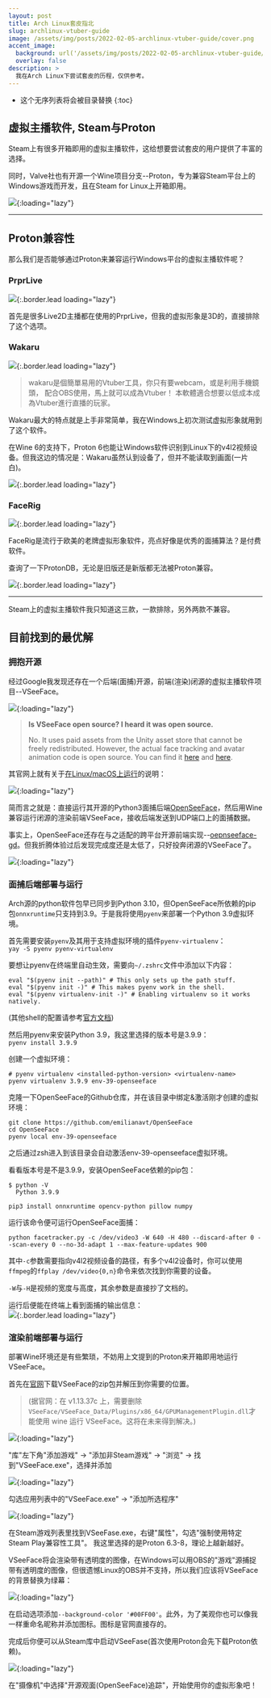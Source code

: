```yaml
---
layout: post
title: Arch Linux套皮指北
slug: archlinux-vtuber-guide
image: /assets/img/posts/2022-02-05-archlinux-vtuber-guide/cover.png
accent_image: 
  background: url('/assets/img/posts/2022-02-05-archlinux-vtuber-guide/cover.png') center/cover
  overlay: false
description: >
  我在Arch Linux下尝试套皮的历程，仅供参考。
---
```



* 这个无序列表将会被目录替换
{:toc}


## 虚拟主播软件, Steam与Proton
Steam上有很多开箱即用的虚拟主播软件，这给想要尝试套皮的用户提供了丰富的选择。

同时，Valve社也有开源一个Wine项目分支--Proton，专为兼容Steam平台上的Windows游戏而开发，且在Steam for Linux上开箱即用。

![](/assets/img/posts/2022-02-05-archlinux-vtuber-guide/proton.png){:loading="lazy"}

---
## Proton兼容性

那么我们是否能够通过Proton来兼容运行Windows平台的虚拟主播软件呢？

### PrprLive

![](/assets/img/posts/2022-02-05-archlinux-vtuber-guide/prprlive-store.png){:.border.lead loading="lazy"}

首先是很多Live2D主播都在使用的PrprLive，但我的虚拟形象是3D的，直接排除了这个选项。

### Wakaru

![](/assets/img/posts/2022-02-05-archlinux-vtuber-guide/wakaru-store.png){:.border.lead loading="lazy"}

> wakaru是個簡單易用的Vtuber工具，你只有要webcam，或是利用手機鏡頭， 配合OBS使用，馬上就可以成為Vtuber！ 本軟體適合想要以低成本成為Vtuber進行直播的玩家。

Wakaru最大的特点就是上手非常简单，我在Windows上初次测试虚拟形象就用到了这个软件。

在Wine 6的支持下，Proton 6也能让Windows软件识别到Linux下的v4l2视频设备。但我这边的情况是：Wakaru虽然认到设备了，但并不能读取到画面(一片白)。

![](/assets/img/posts/2022-02-05-archlinux-vtuber-guide/wakaru-webcam.png){:.border.lead loading="lazy"}

### FaceRig

![](/assets/img/posts/2022-02-05-archlinux-vtuber-guide/facerig-store.png){:.border.lead loading="lazy"}

FaceRig是流行于欧美的老牌虚拟形象软件，亮点好像是优秀的面捕算法？是付费软件。

查询了一下ProtonDB，无论是旧版还是新版都无法被Proton兼容。

![](/assets/img/posts/2022-02-05-archlinux-vtuber-guide/facerig-protondb.png){:.border.lead loading="lazy"}

---

Steam上的虚拟主播软件我只知道这三款，一款排除，另外两款不兼容。

## 目前找到的最优解

### 拥抱开源


经过Google我发现还存在一个后端(面捕)开源，前端(渲染)闭源的虚拟主播软件项目--VSeeFace。

![](/assets/img/posts/2022-02-05-archlinux-vtuber-guide/vsf-info.png){:loading="lazy"}

> **Is VSeeFace open source? I heard it was open source.**
>
> No. It uses paid assets from the Unity asset store that cannot be freely redistributed. However, the actual face tracking and avatar animation code is open source. You can find it [here](https://github.com/emilianavt/OpenSeeFace) and [here](https://gist.github.com/emilianavt/b211073096a4484fb92e6550212c2f48).

其官网上就有关于[在Linux/macOS上运行](https://www.vseeface.icu/#running-on-linux-and-maybe-mac)的说明：

![](/assets/img/posts/2022-02-05-archlinux-vtuber-guide/vsf-linux.png){:loading="lazy"}

简而言之就是：直接运行其开源的Python3面捕后端[OpenSeeFace](https://github.com/emilianavt/OpenSeeFace)，然后用Wine兼容运行闭源的渲染前端VSeeFace，接收后端发送到UDP端口上的面捕数据。

事实上，OpenSeeFace还存在与之适配的跨平台开源前端实现--[oepnseeface-gd](https://github.com/you-win/openseeface-gd)。但我折腾体验过后发现完成度还是太低了，只好投奔闭源的VSeeFace了。

![](/assets/img/posts/2022-02-05-archlinux-vtuber-guide/osf-gd.png){:loading="lazy"}

### 面捕后端部署与运行

Arch源的python软件包早已同步到Python 3.10，但OpenSeeFace所依赖的pip包`onnxruntime`只支持到3.9。于是我将使用`pyenv`来部署一个Python 3.9虚拟环境。

首先需要安装`pyenv`及其用于支持虚拟环境的插件`pyenv-virtualenv`：  
`yay -S pyenv pyenv-virtualenv`

要想让pyenv在终端里自动生效，需要向`~/.zshrc`文件中添加以下内容：  
```
eval "$(pyenv init --path)" # This only sets up the path stuff.
eval "$(pyenv init -)" # This makes pyenv work in the shell.
eval "$(pyenv virtualenv-init -)" # Enabling virtualenv so it works natively.
```

(其他shell的配置请参考[官方文档](https://github.com/pyenv/pyenv#basic-github-checkout))

然后用pyenv来安装Python 3.9，我这里选择的版本号是3.9.9：  
`pyenv install 3.9.9`

创建一个虚拟环境：
```
# pyenv virtualenv <installed-python-version> <virtualenv-name>
pyenv virtualenv 3.9.9 env-39-openseeface
```

克隆一下OpenSeeFace的Github仓库，并在该目录中绑定&激活刚才创建的虚拟环境：
```
git clone https://github.com/emilianavt/OpenSeeFace
cd OpenSeeFace
pyenv local env-39-openseeface
```

之后通过zsh进入到该目录会自动激活env-39-openseeface虚拟环境。

看看版本号是不是3.9.9，安装OpenSeeFace依赖的pip包：
```
$ python -V
  Python 3.9.9

pip3 install onnxruntime opencv-python pillow numpy
```

运行该命令便可运行OpenSeeFace面捕：
```
python facetracker.py -c /dev/video3 -W 640 -H 480 --discard-after 0 --scan-every 0 --no-3d-adapt 1 --max-feature-updates 900
```
其中`-c`参数需要指向v4l2视频设备的路径，有多个v4l2设备时，你可以使用`ffmpeg`的`ffplay /dev/video{0,n}`命令来依次找到你需要的设备。

`-W`与`-H`是视频的宽度与高度，其余参数是直接抄了文档的。

运行后便能在终端上看到面捕的输出信息：  
![](/assets/img/posts/2022-02-05-archlinux-vtuber-guide/osf-run.png){:.border.lead loading="lazy"}

### 渲染前端部署与运行

部署Wine环境还是有些繁琐，不妨用上文提到的Proton来开箱即用地运行VSeeFace。

首先在[官网](VSeeFace)下载VSeeFace的zip包并解压到你需要的位置。

> (据官网：在 v1.13.37c 上，需要删除`VSeeFace/VSeeFace_Data/Plugins/x86_64/GPUManagementPlugin.dll`才能使用 wine 运行 VSeeFace。这将在未来得到解决。)

![](/assets/img/posts/2022-02-05-archlinux-vtuber-guide/vsf-add-steam.png){:loading="lazy"}

"库"左下角"添加游戏" -> "添加非Steam游戏" -> "浏览" -> 找到"VSeeFace.exe"，选择并添加

![](/assets/img/posts/2022-02-05-archlinux-vtuber-guide/vsf-add-steam2.png){:loading="lazy"}

勾选应用列表中的"VSeeFace.exe" -> "添加所选程序"

![](/assets/img/posts/2022-02-05-archlinux-vtuber-guide/vsf-add-steam3.png){:loading="lazy"}

在Steam游戏列表里找到VSeeFase.exe，右键"属性"，勾选"强制使用特定Steam Play兼容性工具"。
我这里选择的是Proton 6.3-8，理论上越新越好。

VSeeFace将会渲染带有透明度的图像，在Windows可以用OBS的"游戏"源捕捉带有透明度的图像，但很遗憾Linux的OBS并不支持，所以我们应该将VSeeFace的背景替换为绿幕：

![](/assets/img/posts/2022-02-05-archlinux-vtuber-guide/vsf-add-steam4.png){:loading="lazy"}

在启动选项添加`--background-color '#00FF00'`。此外，为了美观你也可以像我一样重命名昵称并添加图标。图标是官网直接存的。

完成后你便可以从Steam库中启动VSeeFase(首次使用Proton会先下载Proton依赖)。

![](/assets/img/posts/2022-02-05-archlinux-vtuber-guide/vsf-use.png){:loading="lazy"}

在"摄像机"中选择"开源观面(OpenSeeFace)追踪"，开始使用你的虚拟形象吧！
